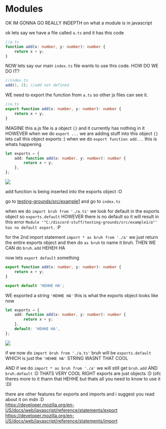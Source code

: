 # Modules

OK IM GONNA GO REALLY INDEPTH on what a module is in javascript

ok lets say we have a file called `a.ts` and it has this code

```ts
//a.ts
function add(x: number, y: number): number {
    return x + y;
}
```

NOW lets say our main `index.ts` file wants to use this code. HOW DO WE DO IT?

```ts
//index.ts
add(1, 2); //add not defined
```

WE need to export the function from `a.ts` so other js files can see it.

```ts
//a.ts
export function add(x: number, y: number): number {
    return x + y;
}
```

IMAGINE this a.js file is a object `{}` and it currently has nothing in it HOWEVER when we do `export ...` we are adding stuff into this object `{}` lets call this object exports :)
when we do `export function add...` this is whats happening

```ts
let exports = {
    add: function add(x: number, y: number): number {
        return x + y;
    },
};
```

![](https://i.imgur.com/6n24HvP.png)

add function is being inserted into the exports object :O

go to [testing-grounds/src/example1](https://github.com/Syncxv/discord-stuff/tree/master/testing-grounds/src/example1) and go to `index.ts`

when we do `import bruh from './a.ts'` we look for default in the exports object so `exports.default` HOWEVER there is no default so it will result in this error `Module '"C:/discord-stuff/testing-grounds/src/example1/a"' has no default export.` :P

for the 2nd import statement `import * as bruh from './a'` we just return the entire exports object and then do `as bruh` to name it bruh. THEN WE CAN do `bruh.add` HEHEH HA

now lets `export default` something

```ts
export function add(x: number, y: number): number {
    return x + y;
}

export default 'HEHHE HA';
```

WE exported a string `'HEHHE HA'` this is what the exports object looks like now

```ts
let exports = {
    add: function add(x: number, y: number): number {
        return x + y;
    },
    default: 'HEHHE HA',
};
```

![](https://i.imgur.com/2XmVFlF.png)

if we now do `import bruh from './a.ts'` bruh will be `exports.default` WHICH is just the `'HEHHE HA'` STRING
WASNT THAT COOL

AND if we do `import * as bruh from './a'` we will still get `bruh.add` AND `bruh.default` :D THATS VERY COOL RIGHT
exports are just objects :D (ofc theres more to it thann that HEHHE but thats all you need to know to use it :D)

there are other features for exports and imports and i suggest you read about it on mdn :D
<br />
https://developer.mozilla.org/en-US/docs/web/javascript/reference/statements/export
<br />
https://developer.mozilla.org/en-US/docs/web/javascript/reference/statements/import
